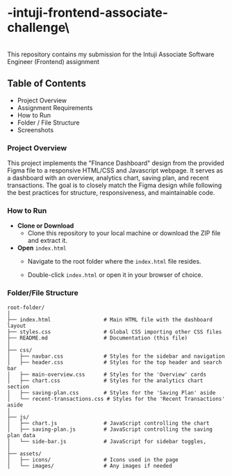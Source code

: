 # -intuji-frontend-associate-challenge\
\
This repository contains my submission for the Intuji Associate Software Engineer (Frontend) assignment

## 

## Table of Contents

- Project Overview
- Assignment Requirements
- How to Run
- Folder / File Structure
- Screenshots

### Project Overview

This project implements the "FInance Dashboard" design from the provided Figma file to a responsive HTML/CSS and Javascript webpage. It serves as a dashboard with an overview, analytics chart, saving plan, and recent transactions. The goal is to closely match the Figma design while following the best practices for structure, responsiveness, and maintainable code.

### How to Run

- **Clone or Download**
  - Clone this repository to your local machine or download the ZIP file and extract it.
- **Open** `index.html`
  - Navigate to the root folder where the `index.html` file resides.

  - Double-click `index.html` or open it in your browser of choice.

### Folder/File Structure

```
root-folder/
│
├── index.html                 # Main HTML file with the dashboard layout
├── styles.css                 # Global CSS importing other CSS files
├── README.md                  # Documentation (this file)
│
├── css/
│   ├── navbar.css             # Styles for the sidebar and navigation
│   ├── header.css             # Styles for the top header and search bar
│   ├── main-overview.css      # Styles for the 'Overview' cards
│   ├── chart.css              # Styles for the analytics chart section
│   ├── saving-plan.css        # Styles for the 'Saving Plan' aside
│   └── recent-transactions.css # Styles for the 'Recent Transactions' aside
│
├── js/
│   ├── chart.js               # JavaScript controlling the chart
│   ├── saving-plan.js         # JavaScript controlling the saving plan data
│   └── side-bar.js            # JavaScript for sidebar toggles,
│
├── assets/
│   ├── icons/                 # Icons used in the page
│   └── images/                # Any images if needed
```